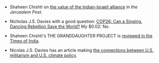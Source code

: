- Shaheen Chishti on [the value of the Indian-Israeli alliance](https://www.jpost.com/opinion/the-indian-israeli-alliance-is-important-opinion-683754) in the _Jerusalem Post_.

- Nicholas J.S. Davies with a good question: [COP26: Can a Singing, Dancing Rebellion Save the World?](https://www.commondreams.org/views/2021/11/03/cop26-can-singing-dancing-rebellion-save-world) My $0.02: No.

- Shaheen Chishti's THE GRANDDAUGHTER PROJECT is [reviewed in the Times of India](https://timesofindia.indiatimes.com/life-style/books/reviews/micro-review-the-granddaughter-project-by-shaheen-chishti/articleshow/87299136.cms).

- Nicolas J.S. Davies has an article making [the connections between U.S. militarism and U.S. climate policy](https://dissidentvoice.org/2021/09/u-s-militarisms-toxic-impact-on-climate-policy/).